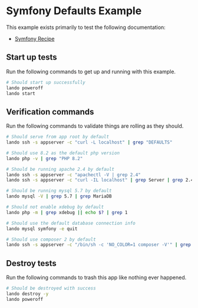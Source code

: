 # Symfony Defaults Example

This example exists primarily to test the following documentation:

* [Symfony Recipe](https://docs.lando.dev/symfony/config.html)

Start up tests
--------------

Run the following commands to get up and running with this example.

```bash
# Should start up successfully
lando poweroff
lando start
```

Verification commands
---------------------

Run the following commands to validate things are rolling as they should.

```bash
# Should serve from app root by default
lando ssh -s appserver -c "curl -L localhost" | grep "DEFAULTS"

# Should use 8.2 as the default php version
lando php -v | grep "PHP 8.2"

# Should be running apache 2.4 by default
lando ssh -s appserver -c "apachectl -V | grep 2.4"
lando ssh -s appserver -c "curl -IL localhost" | grep Server | grep 2.4

# Should be running mysql 5.7 by default
lando mysql -V | grep 5.7 | grep MariaDB

# Should not enable xdebug by default
lando php -m | grep xdebug || echo $? | grep 1

# Should use the default database connection info
lando mysql symfony -e quit

# Should use composer 2 by default
lando ssh -s appserver -c "/bin/sh -c 'NO_COLOR=1 composer -V'" | grep "Composer version 2."
```

Destroy tests
-------------

Run the following commands to trash this app like nothing ever happened.

```bash
# Should be destroyed with success
lando destroy -y
lando poweroff
```
